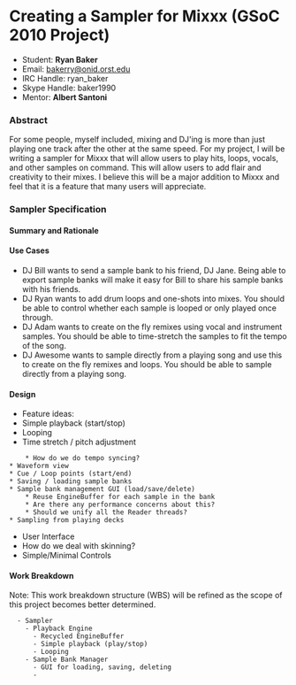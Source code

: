 # Creating a Sampler for Mixxx (GSoC 2010 Project)

  - Student: **Ryan Baker**
  - Email: bakerry@onid.orst.edu
  - IRC Handle: ryan\_baker
  - Skype Handle: baker1990
  - Mentor: **Albert Santoni**

### Abstract

For some people, myself included, mixing and DJ'ing is more than just
playing one track after the other at the same speed. For my project, I
will be writing a sampler for Mixxx that will allow users to play hits,
loops, vocals, and other samples on command. This will allow users to
add flair and creativity to their mixes. I believe this will be a major
addition to Mixxx and feel that it is a feature that many users will
appreciate.

### Sampler Specification

#### Summary and Rationale

#### Use Cases

  - DJ Bill wants to send a sample bank to his friend, DJ Jane. Being
    able to export sample banks will make it easy for Bill to share his
    sample banks with his friends.
  - DJ Ryan wants to add drum loops and one-shots into mixes. You should
    be able to control whether each sample is looped or only played once
    through.
  - DJ Adam wants to create on the fly remixes using vocal and
    instrument samples. You should be able to time-stretch the samples
    to fit the tempo of the song.
  - DJ Awesome wants to sample directly from a playing song and use this
    to create on the fly remixes and loops. You should be able to sample
    directly from a playing song.

#### Design

  - Feature ideas:
  - Simple playback (start/stop)
  - Looping
  - Time stretch / pitch adjustment

<!-- end list -->

``` 
    * How do we do tempo syncing?
* Waveform view
* Cue / Loop points (start/end)
* Saving / loading sample banks
* Sample bank management GUI (load/save/delete)
    * Reuse EngineBuffer for each sample in the bank
    * Are there any performance concerns about this?
    * Should we unify all the Reader threads?
* Sampling from playing decks
```

  - User Interface
  - How do we deal with skinning?
  - Simple/Minimal Controls

#### Work Breakdown

Note: This work breakdown structure (WBS) will be refined as the scope
of this project becomes better determined.

``` 
  - Sampler
    - Playback Engine
      - Recycled EngineBuffer
      - Simple playback (play/stop)
      - Looping
    - Sample Bank Manager
      - GUI for loading, saving, deleting
      - 
```
